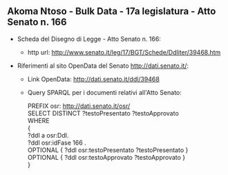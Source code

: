 ## Akoma Ntoso - Bulk Data - 17a legislatura - Atto Senato n. 166 ##

* Scheda del Disegno di Legge - Atto Senato n. 166:
	* http url: http://www.senato.it/leg/17/BGT/Schede/Ddliter/39468.htm

* Riferimenti al sito OpenData del Senato http://dati.senato.it/:
	* Link OpenData: http://dati.senato.it/ddl/39468
	* Query SPARQL per i documenti relativi all'Atto Senato:

        PREFIX osr: <http://dati.senato.it/osr/>  
		SELECT DISTINCT ?testoPresentato ?testoApprovato  
		WHERE  
		{  
		    ?ddl a osr:Ddl.  
		    ?ddl osr:idFase 166 .  
		    OPTIONAL { ?ddl osr:testoPresentato ?testoPresentato }  
		    OPTIONAL { ?ddl osr:testoApprovato ?testoApprovato }  
		}
		